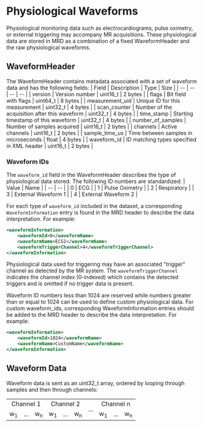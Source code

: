 # Physiological Waveforms
Physiological monitoring data such as electrocardiograms, pulse oximetry, or external triggering may accompany MR acquisitions.  These physiological data are stored in MRD as a combination of a fixed WaveformHeader and the raw physiological waveforms.

## WaveformHeader
The WaveformHeader contains metadata associated with a set of waveform data and has the following fields:
| Field             | Description                                   | Type     | Size    |
| --                | --                                            | --       | --      |
| version           | Version number                                | uint16_t | 2 bytes |
| flags             | Bit field with flags                          | uint64_t | 8 bytes |
| measurement_uid   | Unique ID for this measurement                | uint32_t | 4 bytes |
| scan_counter      | Number of the acquisition after this waveform | uint32_t | 4 bytes |
| time_stamp        | Starting timestamp of this waveform           | uint32_t | 4 bytes |
| number_of_samples | Number of samples acquired                    | uint16_t | 2 bytes |
| channels          | Active channels                               | uint16_t | 2 bytes |
| sample_time_us    | Time between samples in microseconds          | float    | 4 bytes |
| waveform_id       | ID matching types specified in XML header     | uint16_t | 2 bytes |

### Waveform IDs
The ``waveform_id`` field in the WaveformHeader describes the type of physiological data stored.  The following ID numbers are standardized:
| Value | Name                                  |
| --    | --                                    |
|  0    | ECG                                   |
|  1    | Pulse Oximetry                        |
|  2    | Respiratory                           |
|  3    | External Waveform 1                   |
|  4    | External Waveform 2                   |

For each type of ``waveform_id`` included in the dataset, a corresponding ``WaveformInformation`` entry is found in the MRD header to describe the data interpretation.  For example:
```xml
<waveformInformation>
    <waveformId>0</waveformName>
    <waveformName>ECG1</waveformName>
    <waveformTriggerChannel>4</waveformTriggerChannel>
</waveformInformation>
```

Physiological data used for triggering may have an associated "trigger" channel as detected by the MR system.  The ``waveformTriggerChannel`` indicates the channel index (0-indexed) which contains the detected triggers and is omitted if no trigger data is present.

Waveform ID numbers less than 1024 are reserved while numbers greater than or equal to 1024 can be used to define custom physiological data.  For custom waveform_ids, corresponding WaveformInformation entries should be added to the MRD header to describe the data interpretation.  For example:
```xml
<waveformInformation>
    <waveformId>1024</waveformName>
    <waveformName>CustomName</waveformName>
</waveformInformation>
```

## Waveform Data
Waveform data is sent as an uint32_t array, ordered by looping through samples and then through channels:

<table class="smalltable">
    <tr>
        <td style="text-align: center" colspan="3">Channel 1</td>
        <td style="text-align: center" colspan="3">Channel 2</td>
        <td style="text-align: center" rowspan="2">...</td>
        <td style="text-align: center" colspan="3">Channel n</td>
    </tr>
    <tr>
        <td style="text-align: center">w<sub>1</sub></td>
        <td style="text-align: center">...</td>
        <td style="text-align: center">w<sub>n</sub></td>
        <td style="text-align: center">w<sub>1</sub></td>
        <td style="text-align: center">...</td>
        <td style="text-align: center">w<sub>n</sub></td>
        <td style="text-align: center">w<sub>1</sub></td>
        <td style="text-align: center">...</td>
        <td style="text-align: center">w<sub>n</sub></td>
    </tr>
</table>
